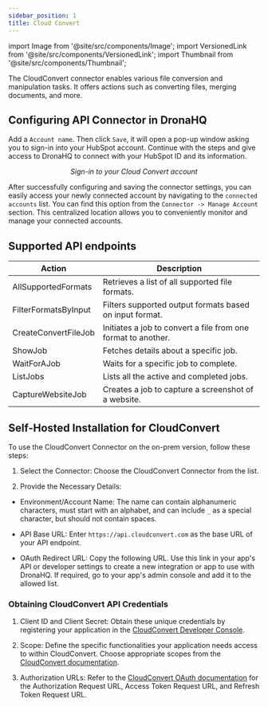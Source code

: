 ```yaml
---
sidebar_position: 1
title: Cloud Convert
---
```

import Image from '@site/src/components/Image';
import VersionedLink from '@site/src/components/VersionedLink';
import Thumbnail from '@site/src/components/Thumbnail';

The CloudConvert connector enables various file conversion and manipulation tasks. It offers actions such as converting files, merging documents, and more. 

## Configuring API Connector in DronaHQ

Add a `Account name`. Then click `Save`, it will open a pop-up window asking you to sign-in into your HubSpot account. Continue with the steps and give access to DronaHQ to connect with your HubSpot ID and its information.


<figure>
  <Thumbnail src="/img/reference/connectors/cloudconvert/signin.png" alt="Sign-in to your Cloud Convert account" />
  <figcaption align = "center"><i>Sign-in to your Cloud Convert account</i></figcaption>
</figure>


After successfully configuring and saving the connector settings, you can easily access your newly connected account by navigating to the `connected accounts` list. You can find this option from the `Connector -> Manage Account` section. This centralized location allows you to conveniently monitor and manage your connected accounts.

## Supported API endpoints


| Action                 | Description                                                  |
|------------------------|--------------------------------------------------------------|
| AllSupportedFormats    | Retrieves a list of all supported file formats.             |
| FilterFormatsByInput   | Filters supported output formats based on input format.     |
| CreateConvertFileJob   | Initiates a job to convert a file from one format to another.|
| ShowJob                | Fetches details about a specific job.                       |
| WaitForAJob            | Waits for a specific job to complete.                       |
| ListJobs               | Lists all the active and completed jobs.                    |
| CaptureWebsiteJob      | Creates a job to capture a screenshot of a website.         |


## Self-Hosted Installation for CloudConvert

To use the CloudConvert Connector on the on-prem version, follow these steps:

1. Select the Connector: Choose the CloudConvert Connector from the list.

2. Provide the Necessary Details: 

- Environment/Account Name: The name can contain alphanumeric characters, must start with an alphabet, and can include `_` as a special character, but should not contain spaces.

- API Base URL: Enter `https://api.cloudconvert.com` as the base URL of your API endpoint.

- OAuth Redirect URL: Copy the following URL. Use this link in your app's API or developer settings to create a new integration or app to use with DronaHQ. If required, go to your app's admin console and add it to the allowed list.

### Obtaining CloudConvert API Credentials

1. Client ID and Client Secret: Obtain these unique credentials by registering your application in the [CloudConvert Developer Console](https://cloudconvert.com/developers).

2. Scope: Define the specific functionalities your application needs access to within CloudConvert. Choose appropriate scopes from the [CloudConvert documentation](https://cloudconvert.com/api/).

3. Authorization URLs: Refer to the [CloudConvert OAuth documentation](https://cloudconvert.com/api/v2#authentication) for the Authorization Request URL, Access Token Request URL, and Refresh Token Request URL.
